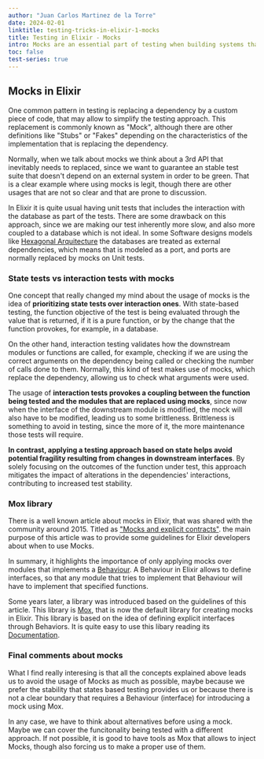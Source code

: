 ```yaml
---
author: "Juan Carlos Martinez de la Torre"
date: 2024-02-01
linktitle: testing-tricks-in-elixir-1-mocks
title: Testing in Elixir - Mocks
intro: Mocks are an essential part of testing when building systems that need to communicate with external applications. At this post we discuss about recommended approach for using Mocks with Elixir, and what are the patterns that should be avoided.
toc: false
test-series: true
---
```


## Mocks in Elixir

One common pattern in testing is replacing a dependency by a custom piece of code, that may allow to simplify the testing approach. This replacement is commonly known as "Mock", although there are other definitions like "Stubs" or "Fakes" depending on the characteristics of the implementation that is replacing the dependency. 

Normally, when we talk about mocks we think about a 3rd API that inevitably needs to replaced, since we want to guarantee an stable test suite that doesn't depend on an external system in order to be green. That is a clear example where using mocks is legit, though there are other usages that are not so clear and that are prone to discussion.

In Elixir it is quite usual having unit tests that includes the interaction with the database as part of the tests. There are some drawback on this approach, since we are making our test inherently more slow, and also more coupled to a database which is not ideal. In some Software designs models like [Hexagonal Arquitecture](https://en.wikipedia.org/wiki/Hexagonal_architecture_(software)) the databases are treated as external dependencies, which means that is modeled as a port, and ports are normally replaced by mocks on Unit tests.

### State tests vs interaction tests with mocks  

One concept that really changed my mind about the usage of mocks is the idea of **prioritizing state tests over interaction ones**. With state-based testing, the function objective of the test is being evaluated through the value that is returned, if it is a pure function, or by the change that the function provokes, for example, in a database.

On the other hand, interaction testing validates how the downstream modules or functions are called, for example, checking if we are using the correct arguments on the dependency being called or checking the number of calls done to them. Normally, this kind of test makes use of mocks, which replace the dependency, allowing us to check what arguments were used.

The usage of **interaction tests provokes a coupling between the function being tested and the modules that are replaced using mocks**, since now when the interface of the downstream module is modified, the mock will also have to be modified, leading us to some brittleness. Brittleness is something to avoid in testing, since the more of it, the more maintenance those tests will require.

**In contrast, applying a testing approach based on state helps avoid potential fragility resulting from changes in downstream interfaces**. By solely focusing on the outcomes of the function under test, this approach mitigates the impact of alterations in the dependencies' interactions, contributing to increased test stability.

### Mox library

There is a well known article about mocks in Elixir, that was shared with the community around 2015. Titled as ["Mocks and explicit contracts"](https://dashbit.co/blog/mocks-and-explicit-contracts). the main purpose of this article was to provide some guidelines for Elixir developers about when to use Mocks.

In summary, it highlights the importance of only applying mocks over modules that implements a [Behaviour](https://hexdocs.pm/elixir/typespecs.html#behaviours). A Behaviour in Elixir allows to define interfaces, so that any module that tries to implement that Behaviour will have to implement that specified functions. 

Some years later, a library was introduced based on the guidelines of this article. This library is [Mox](https://github.com/dashbitco/mox), that is now the default library for creating mocks in Elixir. This library is based on the idea of defining explicit interfaces through Behaviors. It is quite easy to use this libary reading its [Documentation](https://github.com/dashbitco/mox).


### Final comments about mocks

What I find really interesing is that all the concepts explained above leads us to avoid the usage of Mocks as much as possible, maybe because we prefer the stability that states based testing provides us or because there is not a clear boundary that requires a Behaviour (interface) for introducing a mock using Mox. 

In any case, we have to think about alternatives before using a mock. Maybe we can cover the funcitonality being tested with a different approach. If not possible, it is good to have tools as Mox that allows to inject Mocks, though also forcing us to make a proper use of them.

